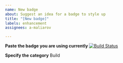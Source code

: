 ```yaml
---
name: New badge
about: Suggest an idea for a badge to style up
title: "[New badge]"
labels: enhancement
assignees: a-maliarov

---
```


**Paste the badge you are using currently**
[![Build Status](https://travis-ci.com/a-maliarov/amazoncaptcha.svg?branch=master)]()

**Specify the category**
Build
